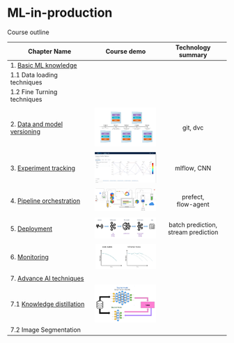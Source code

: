 # ML-in-production

Course outline

| Chapter Name                                                 |                         Course demo                          |            Technology summary             |
| ------------------------------------------------------------ | :----------------------------------------------------------: | :---------------------------------------: |
| 1. [Basic ML knowledge](https://github.com/tharhtetsan/ML-in-production/tree/main/1_basic) |                                                              |                                           |
| 1.1 Data loading techniques                                  |                                                              |                                           |
| 1.2 Fine Turning techniques                                  |                                                              |                                           |
|                                                              |                                                              |                                           |
| 2. [Data and model versioning](https://github.com/tharhtetsan/ML-in-production/tree/main/2_data_and_model_versioning) | <img src="2_data_and_model_versioning\images\data-versions.png" style="zoom: 15%;" /> |                 git, dvc                  |
|                                                              |                                                              |                                           |
| 3. [Experiment tracking](https://github.com/tharhtetsan/ML-in-production/tree/main/3_experiment-tracking) | <img src="3_experiment-tracking\images\mlflow_acc_track.PNG" style="zoom: 15%;" /> |                mlflow, CNN                |
|                                                              |                                                              |                                           |
| 4. [Pipeline orchestration](https://github.com/tharhtetsan/ML-in-production/tree/main/4_pipeline%20orchestration) | <img src="4_pipeline orchestration\images\pipeline_orchisration.png" style="zoom: 15%;" /> |         prefect,<br />flow-agent          |
|                                                              |                                                              |                                           |
| 5. [Deployment](https://github.com/tharhtetsan/ML-in-production/tree/main/5_deployment) | <img src="5_deployment\images\kafka-stream-prediction.png" style="zoom: 15%;" /> | batch prediction, <br />stream prediction |
|                                                              |                                                              |                                           |
| 6. [Monitoring](https://github.com/tharhtetsan/ML-in-production/tree/main/6_monitoring) | <img src="6_monitoring\images\data_drift.png" style="zoom: 15%;" /> |                                           |
|                                                              |                                                              |                                           |
| 7. [ Advance AI  techniques](https://github.com/tharhtetsan/ML-in-production/tree/main/7_advance_AI_techniques) |                                                              |                                           |
| 7.1 [Knowledge distillation](https://github.com/tharhtetsan/ML-in-production/tree/main/7_advance_AI_techniques/1_knowledge_distillation_projs) | <img src="7_advance_AI_techniques\1_knowledge_distillation_projs\images\knowledge_distillation_sample.png" style="zoom: 15%;" /> |                                           |
| 7.2 Image Segmentation                                       |                                                              |                                           |


